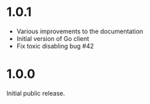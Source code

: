# 1.0.1

* Various improvements to the documentation
* Initial version of Go client
* Fix toxic disabling bug #42

# 1.0.0

Initial public release.
